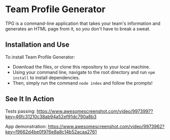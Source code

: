 # Team Profile Generator

TPG is a command-line application that takes your team's information and generates an HTML page from it, so *you* don't have to break a sweat.

## Installation and Use

To install Team Profile Generator:
- Download the files, or clone this repository to your local machine.
- Using your command line, navigate to the root directory and run `npm install` to install dependencies.
- Then, simply run the command `node index` and follow the prompts!

## See It In Action

Tests passing:
https://www.awesomescreenshot.com/video/9973997?key=46fc31210c38ab94a52ef91dc790a8b3

App demonstration:
https://www.awesomescreenshot.com/video/9973962?key=f9662d4be0f976e8a8c14b52acaa2761